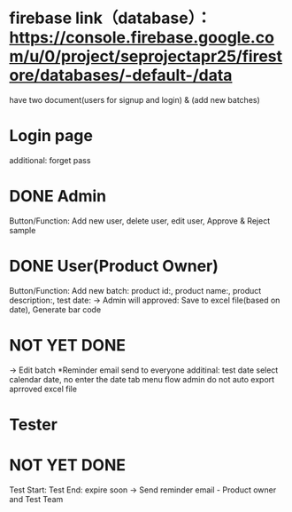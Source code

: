 # firebase link（database）： https://console.firebase.google.com/u/0/project/seprojectapr25/firestore/databases/-default-/data
have two document(users for signup and login) & (add new batches)


# Login page
additional:
forget pass

# DONE Admin
Button/Function: Add new user, delete user, edit user, Approve & Reject sample


# DONE User(Product Owner)
Button/Function:
Add new batch: product id:, product name:, product description:, test date:
-> Admin will approved: Save to excel file(based on date), Generate bar code
# NOT YET DONE
-> Edit batch
*Reminder email send to everyone
additinal: 
test date select calendar date, no enter the date
tab menu flow admin
do not auto export aprroved excel file


# Tester
# NOT YET DONE
Test Start:
Test End:
expire soon -> Send reminder email - Product owner and Test Team




